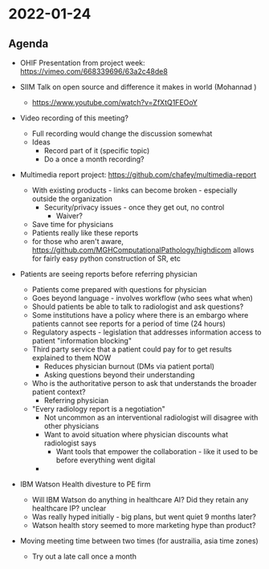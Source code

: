 # 2022-01-24

## Agenda

* OHIF Presentation from project week: https://vimeo.com/668339696/63a2c48de8

* SIIM Talk on open source and difference it makes in world (Mohannad )
  * https://www.youtube.com/watch?v=ZfXtQ1FEOoY

* Video recording of this meeting?
  * Full recording would change the discussion somewhat
  * Ideas
    * Record part of it (specific topic)
    * Do a once a month recording?

* Multimedia report project: https://github.com/chafey/multimedia-report
  * With existing products - links can become broken - especially outside the organization
    * Security/privacy issues - once they get out, no control
      * Waiver?
  * Save time for physicians
  * Patients really like these reports
  * for those who aren't aware, https://github.com/MGHComputationalPathology/highdicom allows for fairly easy python construction of SR, etc
  
* Patients are seeing reports before referring physician
  * Patients come prepared with questions for physician
  * Goes beyond language - involves workflow (who sees what when) 
  * Should patients be able to talk to radiologist and ask questions?
  * Some institutions have a policy where there is an embargo where patients cannot see reports for a period of time (24 hours)
  * Regulatory aspects - legislation that addresses information access to patient "information blocking"
  * Third party service that a patient could pay for to get results explained to them NOW
    * Reduces physician burnout (DMs via patient portal)
    * Asking questions beyond their understanding 
  * Who is the authoritative person to ask that understands the broader patient context?  
    * Referring physician
  * "Every radiology report is a negotiation"
    * Not uncommon as an interventional radiologist will disagree with other physicians
    * Want to avoid situation where physician discounts what radiologist says
      * Want tools that empower the collaboration - like it used to be before everything went digital
    * 

* IBM Watson Health divesture to PE firm
  * Will IBM Watson do anything in healthcare AI?  Did they retain any healthcare IP?  unclear
  * Was really hyped initially - big plans, but went quiet 9 months later?
  * Watson health story seemed to more marketing hype than product?

* Moving meeting time between two times (for austrailia, asia time zones)
  * Try out a late call once a month

